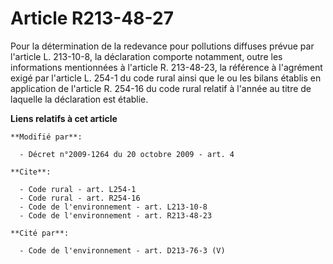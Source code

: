 # Article R213-48-27

Pour la détermination de la redevance pour pollutions diffuses prévue par l'article L. 213-10-8, la déclaration comporte
notamment, outre les informations mentionnées à l'article R. 213-48-23, la référence à l'agrément exigé par l'article L.
254-1 du code rural ainsi que le ou les bilans établis en application de l'article R. 254-16 du code rural relatif à l'année
au titre de laquelle la déclaration est établie.

**Liens relatifs à cet article**

	**Modifié par**:

	  - Décret n°2009-1264 du 20 octobre 2009 - art. 4

	**Cite**:

	  - Code rural - art. L254-1
	  - Code rural - art. R254-16
	  - Code de l'environnement - art. L213-10-8
	  - Code de l'environnement - art. R213-48-23

	**Cité par**:

	  - Code de l'environnement - art. D213-76-3 (V)
